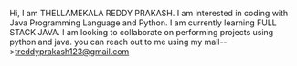 Hi, I am THELLAMEKALA REDDY PRAKASH. I am interested in coding with Java Programming Language and Python. I am currently learning FULL STACK JAVA. I am looking to collaborate on performing projects using python and java. you can reach out to me using my mail-->treddyprakash123@gmail.com
